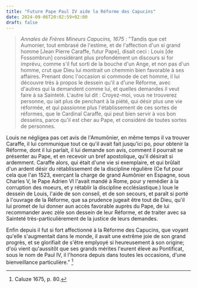 ```yaml
---
title: "Future Pape Paul IV aide la Réforme des Capucins"
date: 2024-09-06T20:02:59+02:00
draft: false
---
```



> *Annales de Frères Mineurs Capucins, 1675* : "Tandis que cet Aumonier, tout embrasé de l'estime, et de l'affection d'un si grand homme [Jean Pierre Caraffe, futur Pape], disait ceci : Louis [de Fossombrun] considérant plus profondément un discours si for imprévu, comme s'il fut sorti de la bouche d'un Ange, et non pas d'un homme, crut que Dieu lui montrait un chemmin bien favorable à ses affaires. Prenant donc l'occasion si commode de cet homme, il lui découvre très à propos le dessein qu'il a d'une Réforme, avec d'autres qui la demandent comme lui, et quelles demandes il veut faire à sa Sainteté. L'autre lui dit : Croyez-moi, vous ne trouverez personne, qu iait plus de penchant à la piété, qui désir plus une vie réformée, et qui passionne plus l'établissement de ces sortes de réformes, que le Cardinal Caraffe, qui peut bien servir à vos bon desseins, parce qu'il est cher au Pape, et considéré de toutes sortes de personnes.

Louis ne négligea pas cet avis de l'Amumônier, en même temps il va trouver Caraffe, il lui communique tout ce qu'il avait fait jusqu'ici po, pour obtenir la Réforme, dont il lui parlait, il lui demande son avis, comment il pourrait se présenter au Pape, et en recevoir un bref apostolique, qu'il désirait si ardemment. Caraffe alors, qui était d'une vie si exemplaire, et qui brûlait d'un ardent désir du rétablissement de la discipline régulière (Ce fut pour cela que l'an 1523, exerçant la charge de grand Aumônier en Espagne, sous Charles V, le Pape Adrien VI l'avait mandé à Rome, pour y remédier à la corruption des moeurs, et y rétablir la discipline ecclésiastique.) loue le dessein de Louis, l'aide de son conseil, et de son secours, et paraît si porté à l'ouvrage de la Réforme, que sa prudence jugeait être tout de Dieu, qu'il lui promet de lui donner aun accès favorable auprès du Pape, de lui recommander avec zèle son dessein de leur Réforme, et de traiter avec sa Sainteté très-particulièrement de la justice de leurs demandes.

Enfin depuis il fut si fort affectionné à la Réforme des Capucins, que voyant qu'elle s'augmentait dans le monde, il avait une extrême joie de son grand progrès, et se glorifiait de s'être emplyoyé si heureusement à son origine; d'où vient qu'aussitôt que ses grands mérites l'eurent élevé au Pontificat, sous le nom de Paul IV, il l'honora depuis dans toutes les occasions, d'une bienveillance particulière." [^1]

[^1]: Caluze 1675, p. 80.

